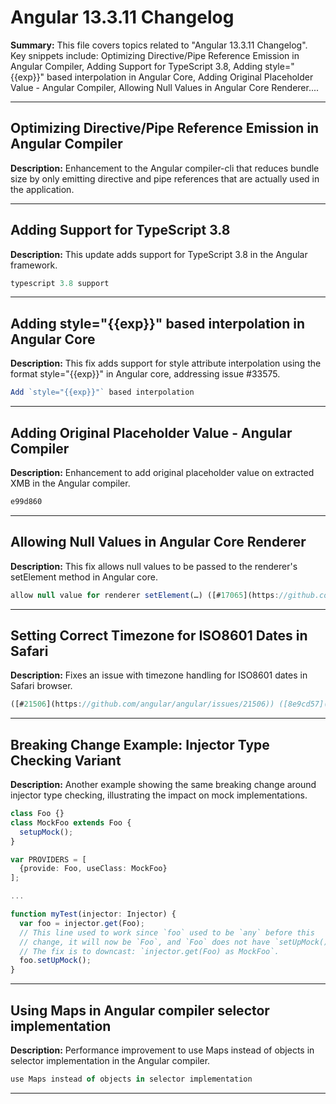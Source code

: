 # Angular 13.3.11 Changelog

**Summary:** This file covers topics related to "Angular 13.3.11 Changelog". Key snippets include: Optimizing Directive/Pipe Reference Emission in Angular Compiler, Adding Support for TypeScript 3.8, Adding style="{{exp}}" based interpolation in Angular Core, Adding Original Placeholder Value - Angular Compiler, Allowing Null Values in Angular Core Renderer....

---

## Optimizing Directive/Pipe Reference Emission in Angular Compiler

**Description:** Enhancement to the Angular compiler-cli that reduces bundle size by only emitting directive and pipe references that are actually used in the application.

---

## Adding Support for TypeScript 3.8

**Description:** This update adds support for TypeScript 3.8 in the Angular framework.

```typescript
typescript 3.8 support
```

---

## Adding style="{{exp}}" based interpolation in Angular Core

**Description:** This fix adds support for style attribute interpolation using the format style="{{exp}}" in Angular core, addressing issue #33575.

```TypeScript
Add `style="{{exp}}"` based interpolation
```

---

## Adding Original Placeholder Value - Angular Compiler

**Description:** Enhancement to add original placeholder value on extracted XMB in the Angular compiler.

```typescript
e99d860
```

---

## Allowing Null Values in Angular Core Renderer

**Description:** This fix allows null values to be passed to the renderer's setElement method in Angular core.

```TypeScript
allow null value for renderer setElement(…) ([#17065](https://github.com/angular/angular/issues/17065)) ([ff15043](https://github.com/angular/angular/commit/ff15043)), closes [#13686](https://github.com/angular/angular/issues/13686)
```

---

## Setting Correct Timezone for ISO8601 Dates in Safari

**Description:** Fixes an issue with timezone handling for ISO8601 dates in Safari browser.

```TypeScript
([#21506](https://github.com/angular/angular/issues/21506)) ([8e9cd57](https://github.com/angular/angular/commit/8e9cd57)), closes [#21491](https://github.com/angular/angular/issues/21491)
```

---

## Breaking Change Example: Injector Type Checking Variant

**Description:** Another example showing the same breaking change around injector type checking, illustrating the impact on mock implementations.

```typescript
class Foo {}
class MockFoo extends Foo {
  setupMock();
}

var PROVIDERS = [
  {provide: Foo, useClass: MockFoo}
];

...

function myTest(injector: Injector) {
  var foo = injector.get(Foo);
  // This line used to work since `foo` used to be `any` before this
  // change, it will now be `Foo`, and `Foo` does not have `setUpMock()`.
  // The fix is to downcast: `injector.get(Foo) as MockFoo`.
  foo.setUpMock();
}
```

---

## Using Maps in Angular compiler selector implementation

**Description:** Performance improvement to use Maps instead of objects in selector implementation in the Angular compiler.

```TypeScript
use Maps instead of objects in selector implementation
```

---